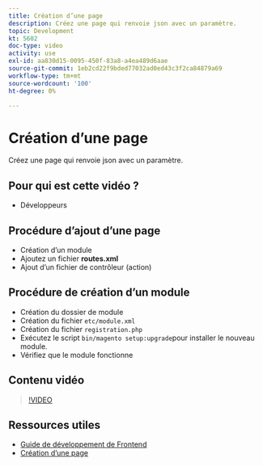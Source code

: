 ```yaml
---
title: Création d’une page
description: Créez une page qui renvoie json avec un paramètre.
topic: Development
kt: 5602
doc-type: video
activity: use
exl-id: aa830d15-0095-450f-83a8-a4ea489d6aae
source-git-commit: 1eb2cd22f9bded77032ad0ed43c3f2ca84879a69
workflow-type: tm+mt
source-wordcount: '100'
ht-degree: 0%

---
```


# Création d’une page

Créez une page qui renvoie json avec un paramètre.

## Pour qui est cette vidéo ?

- Développeurs

## Procédure d’ajout d’une page

- Création d’un module
- Ajoutez un fichier **routes.xml**
- Ajout d’un fichier de contrôleur (action)

## Procédure de création d’un module

- Création du dossier de module
- Création du fichier `etc/module.xml`
- Création du fichier `registration.php`
- Exécutez le script `bin/magento setup:upgrade`pour installer le nouveau module.
- Vérifiez que le module fonctionne

## Contenu vidéo

>[!VIDEO](https://video.tv.adobe.com/v/35816?quality=12&learn=on)

## Ressources utiles

- [Guide de développement de Frontend](https://devdocs.magento.com/guides/v2.4/frontend-dev-guide/bk-frontend-dev-guide.html)
- [Création d’une page](https://devdocs.magento.com/videos/fundamentals/create-a-new-page/)
